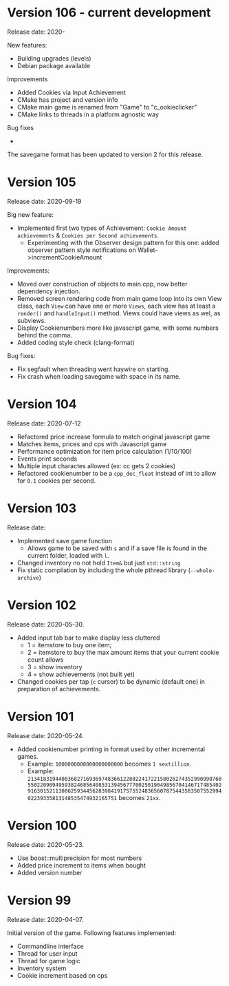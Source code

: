 # Version 106 - current development

Release date: 2020-

New features:

- Building upgrades (levels)
- Debian package available

Improvements

- Added Cookies via Input Achievement
- CMake has project and version info
- CMake main game is renamed from "Game" to "c_ookieclicker"
- CMake links to threads in a platform agnostic way

Bug fixes

- 

The savegame format has been updated to version 2 for this release.

# Version 105

Release date: 2020-09-19

Big new feature:

- Implemented first two types of Achievement: `Cookie Amount achievements` 
  & `Cookies per Second achievements`.
  - Experimenting with the Observer design pattern for this one:
    added observer pattern style notifications on Wallet->incrementCookieAmount

Improvements: 
- Moved over construction of objects to main.cpp, now
  better dependency injection.
- Removed screen rendering code from
  main game loop into its own View class,
  each `View` can have one or more `Views`,
  each view has at least a `render()` and `handleInput()`
  method. Views could have views as wel, as subviews.
- Display Cookienumbers more like javascript game, 
  with some numbers behind the comma.
- Added coding style check (clang-format)

Bug fixes:

- Fix segfault when threading went haywire on starting.
- Fix crash when loading savegame with space in its name.  


# Version 104

Release date: 2020-07-12

- Refactored price increase formula to match original javascript game
- Matches items, prices and cps with Javascript game
- Performance optimization for item price calculation (1/10/100)
- Events print seconds
- Multiple input charactes allowed (ex: cc gets 2 cookies)
- Refactored cookienumber to be a `cpp_dec_float` instead of int to allow for `0.1`
  cookies per second.

# Version 103

Release date:  

- Implemented save game function
  - Allows game to be saved with `s` and if 
    a save file is found in the current folder,
    loaded with `l`.
- Changed inventory no not hold `Item&` but just `std::string`
- Fix static compilation by including the whole pthread library (`--whole-archive`)

# Version 102

Release date: 2020-05-30.

- Added input tab bar to make display less cluttered
  - 1 = itemstore to buy one item;
  - 2 = itemstore to buy the max amount items that your current cookie count allows
  - 3 = show inventory
  - 4 = show achievements (not built yet)
- Changed cookies per tap (`c` cursor) to be dynamic (default one) in preparation of achievements.

# Version 101

Release date: 2020-05-24.

- Added cookienumber printing in format used by other incremental games. 
  - Example: `1000000000000000000000` becomes `1 sextillion`. 
  - Example: `21341831944003682716936974836612280224172215802627435299099076055022090949593824685640853139456777002501904985670414671748540291630152113086259344562839841917575524836560787544358350755299402239335813148535474932165751` becomes `21xx`.

# Version 100

Release date: 2020-05-23.

- Use boost::multiprecision for most numbers
- Added price increment to items when bought
- Added version number

# Version 99

Release date: 2020-04-07.

Initial version of the game. Following features implemented:

- Commandline interface
- Thread for user input
- Thread for game logic
- Inventory system
- Cookie increment based on cps

